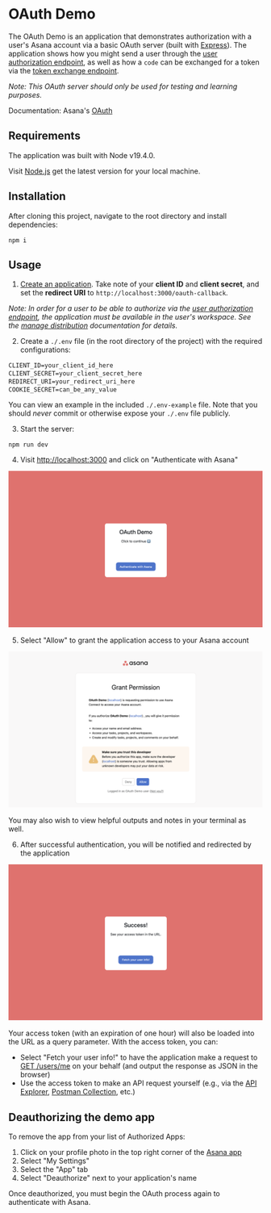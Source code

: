 # OAuth Demo

The OAuth Demo is an application that demonstrates authorization with a user's Asana account via a basic OAuth server (built with [Express](https://expressjs.com/)). The application shows how you might send a user through the [user authorization endpoint](https://developers.asana.com/docs/oauth#user-authorization-endpoint), as well as how a `code` can be exchanged for a token via the [token exchange endpoint](https://developers.asana.com/docs/oauth#token-exchange-endpoint).

_Note: This OAuth server should only be used for testing and learning purposes._

Documentation: Asana's [OAuth](https://developers.asana.com/docs/oauth)

## Requirements

The application was built with Node v19.4.0.

Visit [Node.js](https://nodejs.org/en/download/) get the latest version for your local machine.

## Installation

After cloning this project, navigate to the root directory and install dependencies:

```
npm i
```

## Usage

1. [Create an application](https://developers.asana.com/docs/oauth#register-an-application). Take note of your **client ID** and **client secret**, and set the **redirect URI** to `http://localhost:3000/oauth-callback`. 

_Note: In order for a user to be able to authorize via the [user authorization endpoint](https://developers.asana.com/docs/oauth#user-authorization-endpoint), the application must be available in the user's workspace. See the [manage distribution](https://developers.asana.com/docs/manage-distribution) documentation for details._ 

2. Create a `./.env` file (in the root directory of the project) with the required configurations:

```
CLIENT_ID=your_client_id_here
CLIENT_SECRET=your_client_secret_here
REDIRECT_URI=your_redirect_uri_here
COOKIE_SECRET=can_be_any_value
```

You can view an example in the included `./.env-example` file. Note that you should _never_ commit or otherwise expose your `./.env` file publicly.

3. Start the server:

```
npm run dev
```

4. Visit [http://localhost:3000](http://localhost:3000) and click on "Authenticate with Asana"

![user auth screen](./images/mainscreen.png)

5. Select "Allow" to grant the application access to your Asana account

![user auth screen](./images/userauth.png)

You may also wish to view helpful outputs and notes in your terminal as well.

6. After successful authentication, you will be notified and redirected by the application

![user auth screen](./images/authedscreen.png)

Your access token (with an expiration of one hour) will also be loaded into the URL as a query parameter. With the access token, you can:

* Select "Fetch your user info!" to have the application make a request to [GET /users/me](https://developers.asana.com/reference/getuser) on your behalf (and output the response as JSON in the browser)
* Use the access token to make an API request yourself (e.g., via the [API Explorer](https://developers.asana.com/docs/api-explorer), [Postman Collection](https://developers.asana.com/docs/postman-collection), etc.)

## Deauthorizing the demo app

To remove the app from your list of Authorized Apps:

1. Click on your profile photo in the top right corner of the [Asana app](https://app.asana.com)
2. Select "My Settings"
3. Select the "App" tab
4. Select "Deauthorize" next to your application's name

Once deauthorized, you must begin the OAuth process again to authenticate with Asana.
